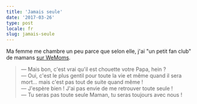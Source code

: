 ```yaml
---
title: 'Jamais seule'
date: '2017-03-26'
type: post
locale: fr
slug: jamais-seule
---
```


Ma femme me chambre un peu parce que selon elle, j'ai "un petit fan club" de mamans [sur WeMoms](/2016/01/wemoms-app/).

> — Mais bon, c'est vrai qu'il est chouette votre Papa, hein ?  
> — Oui, c'est le plus gentil pour toute la vie et même quand il sera mort… mais c'est pas tout de suite quand même !  
> — J'espère bien ! J'ai pas envie de me retrouver toute seule !  
> — Tu seras pas toute seule Maman, tu seras toujours avec nous !
